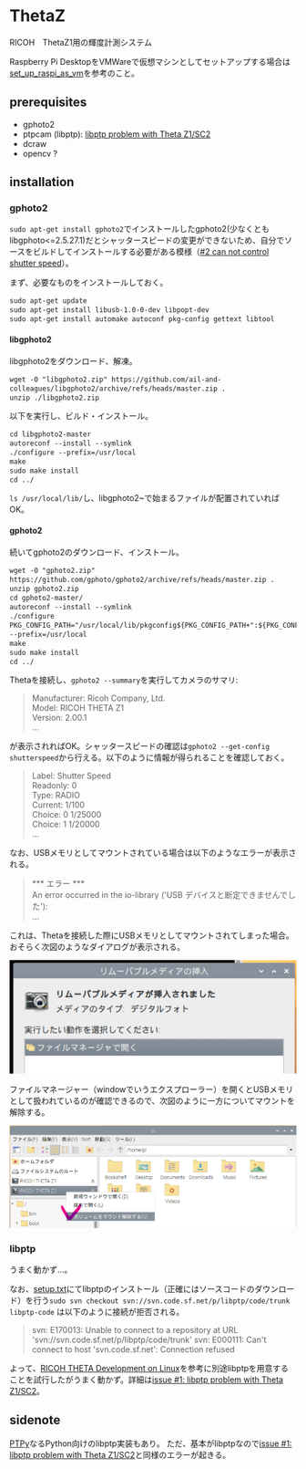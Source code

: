 # ThetaZ
RICOH　ThetaZ1用の輝度計測システム

Raspberry Pi DesktopをVMWareで仮想マシンとしてセットアップする場合は[set_up_raspi_as_vm](https://github.com/ail-and-colleagues/ThetaZ/blob/refactoring/set_up_raspi_as_vm/README.md)を参考のこと。

## prerequisites
* gphoto2
* ptpcam (libptp): [libptp problem with Theta Z1/SC2](https://github.com/ail-and-colleagues/ThetaZ/issues/1)
* dcraw
* opencv ?

## installation
### gphoto2
`sudo apt-get install gphoto2`でインストールしたgphoto2(少なくともlibgphoto<=2.5.27.1)だとシャッタースピードの変更ができないため、自分でソースをビルドしてインストールする必要がある模様（[#2 can not control shutter speed](https://github.com/ail-and-colleagues/ThetaZ/issues/2)）。

まず、必要なものをインストールしておく。
```
sudo apt-get update
sudo apt-get install libusb-1.0-0-dev libpopt-dev
sudo apt-get install automake autoconf pkg-config gettext libtool
```
#### libgphoto2
libgphoto2をダウンロード、解凍。
```
wget -O "libgphoto2.zip" https://github.com/ail-and-colleagues/libgphoto2/archive/refs/heads/master.zip .
unzip ./libgphoto2.zip
```



以下を実行し、ビルド・インストール。
```
cd libgphoto2-master
autoreconf --install --symlink
./configure --prefix=/usr/local
make
sudo make install
cd ../
```
`ls /usr/local/lib/`し、libgphoto2~で始まるファイルが配置されていればOK。

#### gphoto2
続いてgphoto2のダウンロード、インストール。
```
wget -O "gphoto2.zip" https://github.com/gphoto/gphoto2/archive/refs/heads/master.zip .
unzip gphoto2.zip
cd gphoto2-master/
autoreconf --install --symlink
./configure PKG_CONFIG_PATH="/usr/local/lib/pkgconfig${PKG_CONFIG_PATH+":${PKG_CONFIG_PATH}"}" --prefix=/usr/local
make
sudo make install
cd ../
```

Thetaを接続し、`gphoto2 --summary`を実行してカメラのサマリ:
>Manufacturer: Ricoh Company, Ltd.  
>Model: RICOH THETA Z1  
>  Version: 2.00.1  
>  ...

が表示されればOK。シャッタースピードの確認は`gphoto2 --get-config shutterspeed`から行える。以下のように情報が得られることを確認しておく。

>Label: Shutter Speed                                                           
Readonly: 0  
Type: RADIO  
Current: 1/100  
Choice: 0 1/25000  
Choice: 1 1/20000  
...

なお、USBメモリとしてマウントされている場合は以下のようなエラーが表示される。
>*** エラー ***  
>An error occurred in the io-library ('USB デバイスと断定できませんでした'):  
>...  

これは、Thetaを接続した際にUSBメモリとしてマウントされてしまった場合。おそらく次図のようなダイアログが表示される。

![Theta接続時の挙動](/assets/2022-08-24%20101247.png)

ファイルマネージャー（windowでいうエクスプローラー）を開くとUSBメモリとして扱われているのが確認できるので、次図のように一方についてマウントを解除する。

![Thetaのマウントと解除する](./assets/2022-08-24%20101557.png)


### libptp
うまく動かず…。

なお、[setup.txt](./docs/setup.txt)にてlibptpのインストール（正確にはソースコードのダウンロード）を行う`sudo svn checkout svn://svn.code.sf.net/p/libptp/code/trunk libptp-code` は以下のように接続が拒否される。
>svn: E170013: Unable to connect to a repository at URL 'svn://svn.code.sf.net/p/libptp/code/trunk'
>svn: E000111: Can't connect to host 'svn.code.sf.net': Connection refused

よって、[RICOH THETA Development on Linux](https://codetricity.github.io/theta-linux/usb_api/)を参考に別途libptpを用意することを試行したがうまく動かず。詳細は[issue #1: libptp problem with Theta Z1/SC2](https://github.com/ail-and-colleagues/ThetaZ/issues/1)。

## sidenote
[PTPy](https://github.com/Parrot-Developers/sequoia-ptpy)なるPython向けのlibptp実装もあり。
ただ、基本がlibptpなので[issue #1: libptp problem with Theta Z1/SC2](https://github.com/ail-and-colleagues/ThetaZ/issues/1)と同様のエラーが起きる。